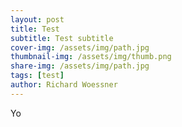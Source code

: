```yaml
---
layout: post
title: Test
subtitle: Test subtitle
cover-img: /assets/img/path.jpg
thumbnail-img: /assets/img/thumb.png
share-img: /assets/img/path.jpg
tags: [test]
author: Richard Woessner
---
```


Yo